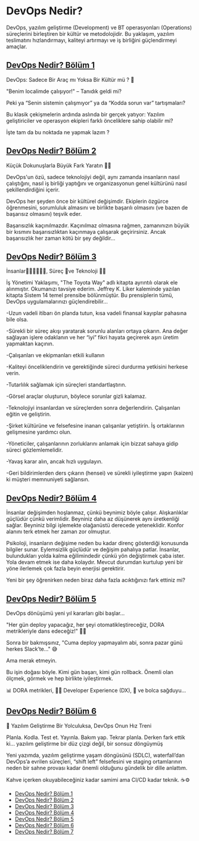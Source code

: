 # DevOps Nedir?

DevOps, yazılım geliştirme (Development) ve BT operasyonları (Operations) süreçlerini birleştiren bir kültür ve metodolojidir. Bu yaklaşım, yazılım teslimatını hızlandırmayı, kaliteyi artırmayı ve iş birliğini güçlendirmeyi amaçlar.


## [DevOps Nedir? Bölüm 1](DevOpsNedir-Bolum-1.md#DevOps-Nedir-?-Bölüm-1)
DevOps: Sadece Bir Araç mı Yoksa Bir Kültür mü ? 🚀 

"Benim localimde çalışıyor!" – Tanıdık geldi mi?

Peki ya “Senin sistemin çalışmıyor” ya da “Kodda sorun var” tartışmaları?

Bu klasik çekişmelerin ardında aslında bir gerçek yatıyor: Yazılım geliştiriciler ve operasyon ekipleri farklı önceliklere sahip olabilir mi? 

İşte tam da bu noktada ne yapmak lazım ? 

## [DevOps Nedir? Bölüm 2](DevOpsNedir-Bolum-2.md#DevOps-Nedir-?-Bölüm-2)
Küçük Dokunuşlarla Büyük Fark Yaratın 🧑‍💻

DevOps'un özü, sadece teknolojiyi değil, aynı zamanda insanların nasıl çalıştığını, nasıl iş birliği yaptığını ve organizasyonun genel kültürünü nasıl şekillendirdiğini içerir.

DevOps her şeyden önce bir kültürel değişimdir. Ekiplerin özgürce öğrenmesini, sorumluluk almasını ve birlikte başarılı olmasını (ve bazen de başarısız olmasını) teşvik eder. 

Başarısızlık kaçınılmazdır. Kaçınılmaz olmasına rağmen, zamanınızın büyük bir kısmını başarısızlıktan kaçınmaya çalışarak geçirirsiniz. Ancak başarısızlık her zaman kötü bir şey değildir... 

## [DevOps Nedir? Bölüm 3](DevOpsNedir-Bolum-3.md#DevOps-Nedir-?-Bölüm-3)
İnsanlar🏃‍♂️‍➡️🏃‍♀️‍➡️, Süreç 🧗ve Teknoloji 🧑‍💻 

İş Yönetimi Yaklaşımı, "The Toyota Way" adlı kitapta ayrıntılı olarak ele alınmıştır. Okumanızı tavsiye ederim. Jeffrey K. Liker kaleminde yazılan kitapta Sistem 14 temel prensibe bölünmüştür. Bu prensiplerin tümü, DevOps uygulamalarınızı güçlendirebilir... 

-Uzun vadeli itibarı ön planda tutun, kısa vadeli finansal kayıplar pahasına bile olsa.

-Sürekli bir süreç akışı yaratarak sorunlu alanları ortaya çıkarın.
Ana değer sağlayan işlere odaklanın ve her “iyi” fikri hayata geçirerek aşırı üretim yapmaktan kaçının.

-Çalışanları ve ekipmanları etkili kullanın

-Kaliteyi önceliklendirin ve gerektiğinde süreci durdurma yetkisini herkese verin.

-Tutarlılık sağlamak için süreçleri standartlaştırın.

-Görsel araçlar oluşturun, böylece sorunlar gizli kalamaz.

-Teknolojiyi insanlardan ve süreçlerden sonra değerlendirin.
Çalışanları eğitin ve geliştirin.

-Şirket kültürüne ve felsefesine inanan çalışanlar yetiştirin.
İş ortaklarının gelişmesine yardımcı olun.

-Yöneticiler, çalışanlarının zorluklarını anlamak için bizzat sahaya gidip süreci gözlemlemelidir.

-Yavaş karar alın, ancak hızlı uygulayın.

-Geri bildirimlerden ders çıkarın (hensei) ve sürekli iyileştirme yapın (kaizen) ki müşteri memnuniyeti sağlansın.

## [DevOps Nedir? Bölüm 4](DevOpsNedir-Bolum-4.md#DevOps-Nedir-?-Bölüm-4)

İnsanlar değişimden hoşlanmaz, çünkü beynimiz böyle çalışır. Alışkanlıklar güçlüdür çünkü verimlidir. Beyniniz daha az düşünerek aynı üretkenliği sağlar. Beyniniz bilgi işlemekte olağanüstü derecede yeteneklidir. Konfor alanını terk etmek her zaman zor olmuştur.

Psikoloji, insanların değişime neden bu kadar direnç gösterdiği konusunda bilgiler sunar. Eylemsizlik güçlüdür ve değişim pahalıya patlar. İnsanlar, bulundukları yolda kalma eğilimindedir çünkü yön değiştirmek çaba ister. Yola devam etmek ise daha kolaydır. Mevcut durumdan kurtulup yeni bir yöne ilerlemek çok fazla beyin enerjisi gerektirir. 

Yeni bir şey öğrenirken neden biraz daha fazla acıktığınızı fark ettiniz mi?

## [DevOps Nedir? Bölüm 5](DevOpsNedir-Bolum-5.md#DevOps-Nedir-?-Bölüm-5)

DevOps dönüşümü yeni yıl kararları gibi başlar…

"Her gün deploy yapacağız, her şeyi otomatikleştireceğiz, DORA metrikleriyle dans edeceğiz!" 💃🕺

Sonra bir bakmışsınız, "Cuma deploy yapmayalım abi, sonra pazar günü herkes Slack’te..." 😅

Ama merak etmeyin.

Bu işin doğası böyle. Kimi gün başarı, kimi gün rollback. Önemli olan ölçmek, görmek ve hep birlikte iyileştirmek.

 📊 DORA metrikleri,
 🙋‍♀️ Developer Experience (DX),
 🧠 ve bolca sağduyu...

## [DevOps Nedir? Bölüm 6](DevOpsNedir-Bolum-6.md#DevOps-Nedir-?-Bölüm-6)

🎢 Yazılım Geliştirme Bir Yolculuksa, DevOps Onun Hız Treni

Planla. Kodla. Test et. Yayınla. Bakım yap. Tekrar planla. Derken fark ettik ki... yazılım geliştirme bir düz çizgi değil, bir sonsuz döngüymüş

Yeni yazımda, yazılım geliştirme yaşam döngüsünü (SDLC), waterfall’dan DevOps’a evrilen süreçleri, “shift left” felsefesini ve staging ortamlarının neden bir sahne provası kadar önemli olduğunu gündelik bir dille anlattım.

Kahve içerken okuyabileceğiniz kadar samimi ama CI/CD kadar teknik. ☕⚙️

* [DevOps Nedir? Bölüm 1](DevOpsNedir-Bolum-1.md)
* [DevOps Nedir? Bölüm 2](DevOpsNedir-Bolum-2.md)
* [DevOps Nedir? Bölüm 3](DevOpsNedir-Bolum-3.md)
* [DevOps Nedir? Bölüm 4](DevOpsNedir-Bolum-4.md)
* [DevOps Nedir? Bölüm 5](DevOpsNedir-Bolum-5.md)
* [DevOps Nedir? Bölüm 6](DevOpsNedir-Bolum-6.md)
* [DevOps Nedir? Bölüm 7](DevOpsNedir-Bolum-7.md)




